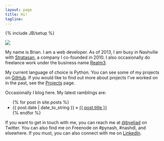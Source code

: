 ```yaml
---
layout: page
title: Hi!
tagline: 
---
```

{% include JB/setup %}

<div class="pull-right"><img src="https://si0.twimg.com/profile_images/2504804310/0tp8veb5lge1ze599zso.jpeg" /></div>

My name is Brian. I am a web developer. As of 2013, I am busy in Nashville with [Stratasan](http://stratasan.com), a company I co-founded in 2010. I also occasionally do freelance work under the business name [Realm3](http://realm3.com).

My current language of choice is Python. You can see some of my projects on [GitHub](http://github.com/briandailey). If you would like to find out more about projects I've worked on in the past, see the [Projects](/pages/projects) page.

Occasionally I blog here. My latest ramblings are:

<ul class="posts">
  {% for post in site.posts %}
    <li><span>{{ post.date | date_to_string }}</span> &raquo; <a href="{{ BASE_PATH }}{{ post.url }}">{{ post.title }}</a></li>
  {% endfor %}
</ul>

If you want to get in touch with me, you can reach me at [@byeliad](http://twitter.com/byeliad) on Twitter. You can also find me on Freenode on #pynash, #nashdl, and elsewhere. If you must, you can also connect with me on [LinkedIn](http://www.linkedin.com/in/briandailey).
